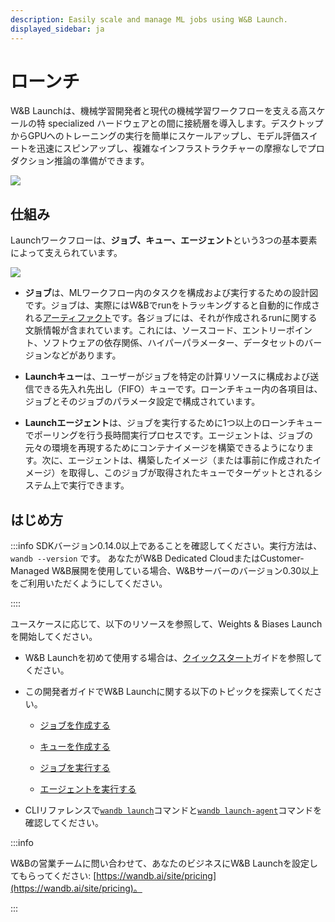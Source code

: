 ```yaml
---
description: Easily scale and manage ML jobs using W&B Launch.
displayed_sidebar: ja
---
```

# ローンチ

W&B Launchは、機械学習開発者と現代の機械学習ワークフローを支える高スケールの特 specialized ハードウェアとの間に接続層を導入します。デスクトップからGPUへのトレーニングの実行を簡単にスケールアップし、モデル評価スイートを迅速にスピンアップし、複雑なインフラストラクチャーの摩擦なしでプロダクション推論の準備ができます。

![](/images/launch/ready_to_launch.png)

## 仕組み

Launchワークフローは、**ジョブ、キュー、エージェント**という3つの基本要素によって支えられています。

![](/images/launch/Launch_Diagram.png)

* **ジョブ**は、MLワークフロー内のタスクを構成および実行するための設計図です。ジョブは、実際にはW&Bでrunをトラッキングすると自動的に作成される[アーティファクト](../../guides/artifacts/intro.md)です。各ジョブには、それが作成されるrunに関する文脈情報が含まれています。これには、ソースコード、エントリーポイント、ソフトウェアの依存関係、ハイパーパラメーター、データセットのバージョンなどがあります。

* **Launchキュー**は、ユーザーがジョブを特定の計算リソースに構成および送信できる先入れ先出し（FIFO）キューです。ローンチキュー内の各項目は、ジョブとそのジョブのパラメータ設定で構成されています。

* **Launchエージェント**は、ジョブを実行するために1つ以上のローンチキューでポーリングを行う長時間実行プロセスです。エージェントは、ジョブの元々の環境を再現するためにコンテナイメージを構築できるようになります。次に、エージェントは、構築したイメージ（または事前に作成されたイメージ）を取得し、このジョブが取得されたキューでターゲットとされるシステム上で実行できます。

## はじめ方

:::info
SDKバージョン0.14.0以上であることを確認してください。実行方法は、```
wandb --version``` です。
あなたがW&B Dedicated CloudまたはCustomer-Managed W&B展開を使用している場合、W&Bサーバーのバージョン0.30以上をご利用いただくようにしてください。

::::

ユースケースに応じて、以下のリソースを参照して、Weights & Biases Launchを開始してください。

* W&B Launchを初めて使用する場合は、[クイックスタート](./walkthrough.md)ガイドを参照してください。

* この開発者ガイドでW&B Launchに関する以下のトピックを探索してください。

    * [ジョブを作成する](../launch/create-job.md)

    * [キューを作成する](../launch/create-queue.md)

    * [ジョブを実行する](../launch/launch-jobs.md)

    * [エージェントを実行する](../launch/run-agent.md)

* CLIリファレンスで[`wandb launch`](../../ref/cli/wandb-launch.md)コマンドと[`wandb launch-agent`](../../ref/cli/wandb-launch-agent.md)コマンドを確認してください。

:::info

W&Bの営業チームに問い合わせて、あなたのビジネスにW&B Launchを設定してもらってください: [https://wandb.ai/site/pricing](https://wandb.ai/site/pricing)。

:::